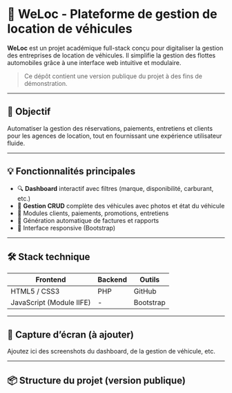 # 🚗 WeLoc - Plateforme de gestion de location de véhicules

**WeLoc** est un projet académique full-stack conçu pour digitaliser la gestion des entreprises de location de véhicules. Il simplifie la gestion des flottes automobiles grâce à une interface web intuitive et modulaire.

> Ce dépôt contient une version publique du projet à des fins de démonstration.

---

## 🎯 Objectif

Automatiser la gestion des réservations, paiements, entretiens et clients pour les agences de location, tout en fournissant une expérience utilisateur fluide.

---

## 💡 Fonctionnalités principales

- 🔍 **Dashboard** interactif avec filtres (marque, disponibilité, carburant, etc.)
- 🚗 **Gestion CRUD** complète des véhicules avec photos et état du véhicule
- 👥 Modules clients, paiements, promotions, entretiens
- 📄 Génération automatique de factures et rapports
- 📱 Interface responsive (Bootstrap)

---

## 🛠️ Stack technique

| Frontend | Backend | Outils |
|----------|---------|--------|
| HTML5 / CSS3 | PHP | GitHub |
| JavaScript (Module IIFE) | - | Bootstrap |

---

## 🚀 Capture d’écran (à ajouter)

Ajoutez ici des screenshots du dashboard, de la gestion de véhicule, etc.

---

## 📦 Structure du projet (version publique)

